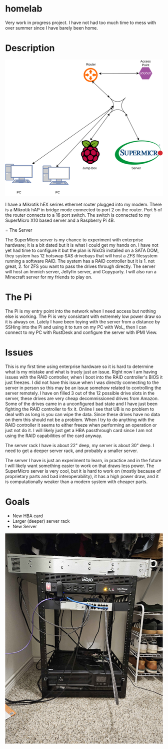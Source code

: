 # homelab

Very work in progress project. I have not had too much time to mess with over summer since I have barely been home.

# Description

![Network Diagram](netigram.svg)

I have a Mikrotik hEX serires ethernet router plugged into my modem. There is a Mikrotik hAP in bridge mode connected to port 2 on the router. Port 5 of the router connects to a 16 port switch. The switch is connected to my SuperMicro X10 based server and a Raspberry Pi 4B.

= The Server

The SuperMicro server is my chance to experiment with enterprise hardware; it is a bit dated but it is what I could get my hands on. I have not yet had time to configure it but the plan is NixOS installed on a SATA DOM, they system has 12 hotswap SAS drivebays that will host a ZFS filesystem running a software RAID. The system has a RAID controller but it is 1. not great, 2. for ZFS you want to pass the drives through directly. The server will host an Immich server, Jellyfin server, and Copyparty. I will also run a Minecraft server for my friends to play on. 

# The Pi

The Pi is my entry point into the network when I need access but nothing else is working. The Pi is very consistant with extremely low power draw so it is always on. Lately I have been toying with the server from a distance by SSHing into the Pi and using it to turn on my PC with WoL, then I can connect to my PC with RustDesk and configure the server with IPMI View.

# Issues

This is my first time using enterprise hardware so it is hard to determine what is my mistake and what is truely just an issue. Right now I am having issues with the RAID controller, when I boot into the RAID controller's BIOS it just freezes. I did not have this issue when I was directly connecting to the server in person so this may be an issue somehow related to controlling the server remotely. I have on filled 3 out of the 12 possible drive slots in the server, these drives are very cheap decommissioned drives from Amazon. Some of the drives came in a unconfigured bad state and I have just been fighting the RAID controller to fix it. Online I see that UB is no problem to deal with as long is you can wipe the data. Since these drives have no data on them this should not be a problem. When I try to do anything with the RAID controller it seems to either freeze when performing an operation or just not do it. I will likely just get a HBA passthrough card since I am not using the RAID capabilities of the card anyway.

The server rack I have is about 22" deep, my server is about 30" deep. I need to get a deeper server rack, and probably a smaller server.

The server I have is just an experiment to learn, in practice and in the future I will likely want something easier to work on that draws less power. The SuperMicro server is very cool, but it is hard to work on (mostly because of proprietary parts and bad interoperability), it has a high power draw, and it is computationally weaker than a modern system with cheaper parts. 

# Goals

* New HBA card
* Larger (deeper) server rack
* New Server

  
![Large Server](hugesrvr.jpg)
